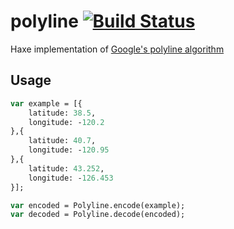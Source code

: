 # polyline [![Build Status](https://travis-ci.org/kevinresol/polyline.svg?branch=master)](https://travis-ci.org/kevinresol/polyline)

Haxe implementation of [Google's polyline algorithm](https://developers.google.com/maps/documentation/utilities/polylinealgorithm)


## Usage

```haxe
var example = [{
	latitude: 38.5,
	longitude: -120.2
},{
	latitude: 40.7,
	longitude: -120.95
},{
	latitude: 43.252,
	longitude: -126.453
}];

var encoded = Polyline.encode(example);
var decoded = Polyline.decode(encoded);
```